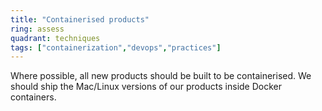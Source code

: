 ```yaml
---
title: "Containerised products"
ring: assess
quadrant: techniques
tags: ["containerization","devops","practices"]
---
```


Where possible, all new products should be built to be containerised. We should ship the Mac/Linux versions of our products inside Docker containers.
